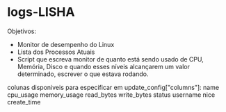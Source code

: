 # logs-LISHA
Objetivos:
- Monitor de desempenho do Linux
- Lista dos Processos Atuais
- Script que escreva monitor de quanto está sendo usado de CPU, Memória, Disco e quando esses níveis alcançarem um valor determinado, escrever o que estava rodando.


colunas disponiveis para especificar em update_config["columns"]:
  name
  cpu_usage
  memory_usage
  read_bytes
  write_bytes
  status
  username
  nice
  create_time
